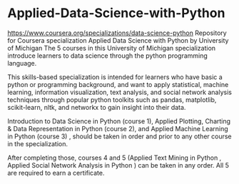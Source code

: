 # Applied-Data-Science-with-Python
https://www.coursera.org/specializations/data-science-python
Repository for Coursera specialization Applied Data Science with Python by University of Michigan
The 5 courses in this University of Michigan specialization introduce learners to data science through the python programming language.

This skills-based specialization is intended for learners who have basic a python or programming background, 
and want to apply statistical, machine learning, information visualization, text analysis, 
and social network analysis techniques through popular python toolkits such as pandas, matplotlib, scikit-learn, nltk, 
and networkx to gain insight into their data.

Introduction to Data Science in Python (course 1), Applied Plotting, Charting & Data Representation in Python (course 2), 
and Applied Machine Learning in Python (course 3) , should be taken in order and prior to any other course in the specialization.

After completing those, courses 4 and 5 (Applied Text Mining in Python , Applied Social Network Analysis in Python ) 
can be taken in any order. All 5 are required to earn a certificate.
